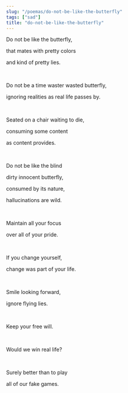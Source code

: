 ```yaml
---
slug: "/poemas/do-not-be-like-the-butterfly"
tags: ["sad"]
title: "do-not-be-like-the-butterfly"
---
```

Do not be like the butterfly, 

that mates with pretty colors 

and kind of pretty lies.

&nbsp;

Do not be a time waster wasted butterfly, 

ignoring realities as real life passes by.

&nbsp;

Seated on a chair waiting to die, 

consuming some content 

as content provides.

&nbsp;

Do not be like the blind

dirty innocent butterfly, 

consumed by its nature,

hallucinations are wild.

&nbsp;

Maintain all your focus 

over all of your pride.

&nbsp;

If you change yourself, 

change was part of your life.

&nbsp;

Smile looking forward, 

ignore flying lies.

&nbsp;

Keep your free will.

&nbsp;

Would we win real life?

&nbsp;

Surely better than to play 

all of our fake games.